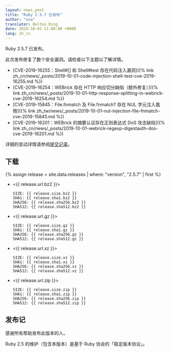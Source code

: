```yaml
---
layout: news_post
title: "Ruby 2.5.7 已发布"
author: "usa"
translator: Delton Ding
date: 2019-10-01 11:00:00 +0000
lang: zh_cn
---
```


Ruby 2.5.7 已发布。

此次发布修复了数个安全漏洞。请检查以下主题以了解详情。

* [CVE-2019-16255：Shell#[] 和 Shell#test 存在代码注入漏洞]({% link zh_cn/news/_posts/2019-10-01-code-injection-shell-test-cve-2019-16255.md %})
* [CVE-2019-16254：WEBrick 存在 HTTP 响应切分缺陷（额外修复）]({% link zh_cn/news/_posts/2019-10-01-http-response-splitting-in-webrick-cve-2019-16254.md %})
* [CVE-2019-15845：File.fnmatch 及 File.fnmatch? 存在 NUL 字元注入風險]({% link zh_tw/news/_posts/2019-10-01-nul-injection-file-fnmatch-cve-2019-15845.md %})
* [CVE-2019-16201：WEBrick 的摘要认证存在正则表达式 DoS 攻击缺陷]({% link zh_cn/news/_posts/2019-10-01-webrick-regexp-digestauth-dos-cve-2019-16201.md %})

详细的变动详情请参阅[提交记录](https://github.com/ruby/ruby/compare/v2_5_6...v2_5_7)。

## 下载

{% assign release = site.data.releases | where: "version", "2.5.7" | first %}

* <{{ release.url.bz2 }}>

      SIZE: {{ release.size.bz2 }}
      SHA1: {{ release.sha1.bz2 }}
      SHA256: {{ release.sha256.bz2 }}
      SHA512: {{ release.sha512.bz2 }}

* <{{ release.url.gz }}>

      SIZE: {{ release.size.gz }}
      SHA1: {{ release.sha1.gz }}
      SHA256: {{ release.sha256.gz }}
      SHA512: {{ release.sha512.gz }}

* <{{ release.url.xz }}>

      SIZE: {{ release.size.xz }}
      SHA1: {{ release.sha1.xz }}
      SHA256: {{ release.sha256.xz }}
      SHA512: {{ release.sha512.xz }}

* <{{ release.url.zip }}>

      SIZE: {{ release.size.zip }}
      SHA1: {{ release.sha1.zip }}
      SHA256: {{ release.sha256.zip }}
      SHA512: {{ release.sha512.zip }}

## 发布记

感谢所有帮助发布此版本的人。

Ruby 2.5 的维护（包含本版本）是基于 Ruby 协会的「稳定版本协议」。
